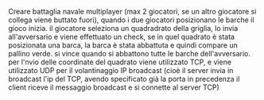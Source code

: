 Creare battaglia navale multiplayer (max 2 giocatori, se un altro giocatore si collega viene buttato fuori), quando i due giocatori posizionano le barche il gioco inizia.
il giocatore seleziona un quadradrato della griglia, lo invia all'avversario e viene effettuato un check, se in quel quadrato è stata posizionata una barca, la barca è stata abbattuta e quindi compare un pallino verde.
si vince quando si abbattono tutte le barche dell'avversario. per l'nvio delle coordinate del quadrato viene utilizzato TCP, e viene utilizzato UDP per il volantinaggio IP broadcast (cioè il server invia in broadcast l'ip del TCP, avendo specificato già la porta in precedenza il client riceve il messaggio broadcast e si connette al server TCP)
